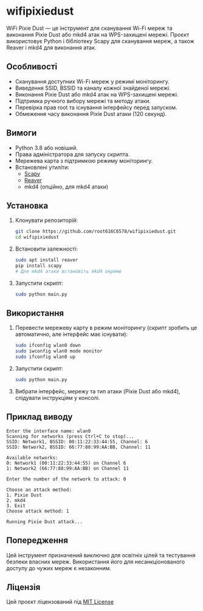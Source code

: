 # wifipixiedust

WiFi Pixie Dust — це інструмент для сканування Wi-Fi мереж та виконання Pixie Dust або mkd4 атак на WPS-захищені мережі. Проєкт використовує Python і бібліотеку Scapy для сканування мереж, а також Reaver і mkd4 для виконання атак.

## Особливості

- Сканування доступних Wi-Fi мереж у режимі моніторингу.
- Виведення SSID, BSSID та каналу кожної знайденої мережі.
- Виконання Pixie Dust або mkd4 атак на WPS-захищені мережі.
- Підтримка ручного вибору мережі та методу атаки.
- Перевірка прав root та існування інтерфейсу перед запуском.
- Обмеження часу виконання Pixie Dust атаки (120 секунд).

## Вимоги

- Python 3.8 або новіший.
- Права адміністратора для запуску скрипта.
- Мережева карта з підтримкою режиму моніторингу.
- Встановлені утиліти:
  - [Scapy](https://scapy.net/)
  - [Reaver](https://github.com/t6x/reaver-wps-fork-t6x)
  - mkd4 (опційно, для mkd4 атаки)

## Установка

1. Клонувати репозиторій:
   ```bash
   git clone https://github.com/root616C6578/wifipixiedust.git
   cd wifipixiedust
   ```
2. Встановити залежності:
   ```bash
   sudo apt install reaver
   pip install scapy
   # Для mkd4 атаки встановіть mkd4 окремо
   ```
3. Запустити скрипт:
   ```bash
   sudo python main.py
   ```

## Використання

1. Перевести мережеву карту в режим моніторингу (скрипт зробить це автоматично, але інтерфейс має існувати):
   ```bash
   sudo ifconfig wlan0 down
   sudo iwconfig wlan0 mode monitor
   sudo ifconfig wlan0 up
   ```
2. Запустити скрипт:
   ```bash
   sudo python main.py
   ```
3. Вибрати інтерфейс, мережу та тип атаки (Pixie Dust або mkd4), слідувати інструкціям у консолі.

## Приклад виводу

```
Enter the interface name: wlan0
Scanning for networks (press Ctrl+C to stop)...
SSID: Network1, BSSID: 00:11:22:33:44:55, Channel: 6
SSID: Network2, BSSID: 66:77:88:99:AA:BB, Channel: 11

Available networks:
0: Network1 (00:11:22:33:44:55) on Channel 6
1: Network2 (66:77:88:99:AA:BB) on Channel 11

Enter the number of the network to attack: 0

Choose an attack method:
1. Pixie Dust
2. mkd4
3. Exit
Choose attack method: 1

Running Pixie Dust attack...
```

## Попередження

Цей інструмент призначений виключно для освітніх цілей та тестування безпеки власних мереж. Використання його для несанкціонованого доступу до чужих мереж є незаконним.

## Ліцензія

Цей проєкт ліцензований під [MIT License](LICENSE)